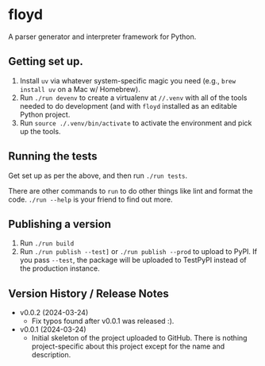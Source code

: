 # floyd

A parser generator and interpreter framework for Python.

## Getting set up.

1. Install `uv` via whatever system-specific magic you need (e.g.,
   `brew install uv` on a Mac w/ Homebrew).
2. Run `./run devenv` to create a virtualenv at `//.venv` with
   all of the tools needed to do development (and with `floyd` installed
   as an editable Python project.
3. Run `source ./.venv/bin/activate` to activate the environment and pick up
   the tools.

## Running the tests

Get set up as per the above, and then run `./run tests`.

There are other commands to `run` to do other things like lint and
format the code. `./run --help` is your friend to find out more.

## Publishing a version

1. Run `./run build`
2. Run `./run publish --test]` or `./run publish --prod` to upload to PyPI. 
   If you pass `--test`, the package will be uploaded to TestPyPI instead
   of the production instance.

## Version History / Release Notes

* v0.0.2 (2024-03-24)
    * Fix typos found after v0.0.1 was released :).
* v0.0.1 (2024-03-24)
    * Initial skeleton of the project uploaded to GitHub. There is nothing
      project-specific about this project except for the name and description.
